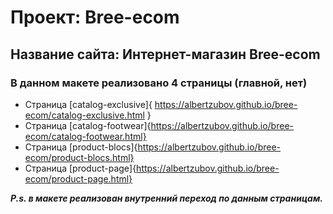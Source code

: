 ﻿# Проект: Bree-ecom
## Название сайта: Интернет-магазин Bree-ecom
### В данном макете реализовано 4 страницы (главной, нет)
- Страница [catalog-exclusive]{ https://albertzubov.github.io/bree-ecom/catalog-exclusive.html } 
- Страница [catalog-footwear]{https://albertzubov.github.io/bree-ecom/catalog-footwear.html} 
- Страница [product-blocs]{https://albertzubov.github.io/bree-ecom/product-blocs.html} 
- Страница [product-page]{https://albertzubov.github.io/bree-ecom/product-page.html} 

***P.s. в макете реализован внутренний переход по данным страницам.***
